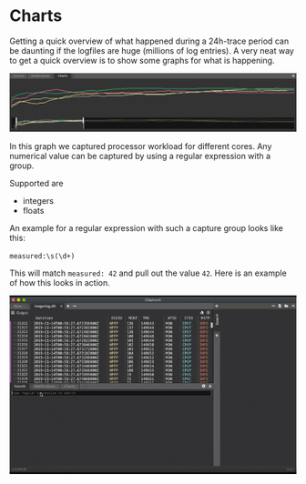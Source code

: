 # Charts

Getting a quick overview of what happened during a 24h-trace period can be daunting if the logfiles are huge (millions of log entries). A very neat way to get a quick overview is to show some graphs for what is happening.

![](../images/temperatures_chart.png)

In this graph we captured processor workload for different cores. Any numerical value can be captured by using a regular expression with a group.

Supported are
* integers
* floats

An example for a regular expression with such a capture group looks like this:

`measured:\s(\d+)`

This will match `measured: 42` and pull out the value `42`.
Here is an example of how this looks in action.


![](../images/capture_expression.gif)
